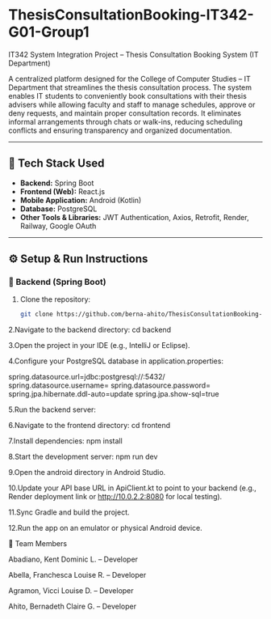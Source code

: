 # ThesisConsultationBooking-IT342-G01-Group1
IT342 System Integration Project – Thesis Consultation Booking System (IT Department)

A centralized platform designed for the College of Computer Studies – IT Department that streamlines the thesis consultation process. The system enables IT students to conveniently book consultations with their thesis advisers while allowing faculty and staff to manage schedules, approve or deny requests, and maintain proper consultation records. It eliminates informal arrangements through chats or walk-ins, reducing scheduling conflicts and ensuring transparency and organized documentation.

---

## 🧩 Tech Stack Used

- **Backend:** Spring Boot  
- **Frontend (Web):** React.js  
- **Mobile Application:** Android (Kotlin)  
- **Database:** PostgreSQL  
- **Other Tools & Libraries:** JWT Authentication, Axios, Retrofit, Render, Railway, Google OAuth

---

## ⚙️ Setup & Run Instructions

### 🔹 Backend (Spring Boot)
1. Clone the repository:
   ```bash
   git clone https://github.com/berna-ahito/ThesisConsultationBooking-IT342-G01-Group1.git


2.Navigate to the backend directory:
cd backend

3.Open the project in your IDE (e.g., IntelliJ or Eclipse).


4.Configure your PostgreSQL database in application.properties:

spring.datasource.url=jdbc:postgresql://<your-db-host>:5432/<your-db-name>
spring.datasource.username=<your-db-username>
spring.datasource.password=<your-db-password>
spring.jpa.hibernate.ddl-auto=update
spring.jpa.show-sql=true

5.Run the backend server:

6.Navigate to the frontend directory:
cd frontend

7.Install dependencies:
npm install

8.Start the development server:
npm run dev

9.Open the android directory in Android Studio.

10.Update your API base URL in ApiClient.kt to point to your backend (e.g., Render deployment link or http://10.0.2.2:8080 for local testing).

11.Sync Gradle and build the project.

12.Run the app on an emulator or physical Android device.


👥 Team Members

Abadiano, Kent Dominic L. – Developer

Abella, Franchesca Louise R. – Developer

Agramon, Vicci Louise D. – Developer

Ahito, Bernadeth Claire G. – Developer

